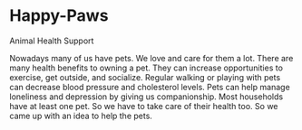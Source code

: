 # Happy-Paws
Animal Health Support

Nowadays many of us have pets. We love and care for them a lot. There are many health benefits to owning a pet. They can increase opportunities to exercise, get outside, and socialize. Regular walking or playing with pets can decrease blood pressure and cholesterol levels. Pets can help manage loneliness and depression by giving us companionship. Most households have at least one pet. So we have to take care of their health too. So we came up with an idea to help the pets.
